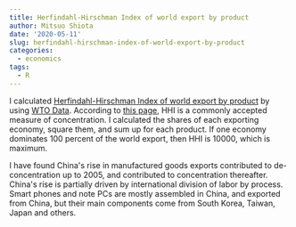 ```yaml
---
title: Herfindahl-Hirschman Index of world export by product
author: Mitsuo Shiota
date: '2020-05-11'
slug: herfindahl-hirschman-index-of-world-export-by-product
categories:
  - economics
tags:
  - R
---
```


I calculated [Herfindahl-Hirschman Index of world export by product](https://github.com/mitsuoxv/wto-export/blob/master/README.md) by using [WTO Data](https://timeseries.wto.org/). According to [this page](https://www.investopedia.com/terms/h/hhi.asp), HHI is a commonly accepted measure of concentration. I calculated the shares of each exporting economy, square them, and sum up for each product. If one economy dominates 100 percent of the world export, then HHI is 10000, which is maximum.

I have found China's rise in manufactured goods exports contributed to de-concentration up to 2005, and contributed to concentration thereafter. China's rise is partially driven by international division of labor by process. Smart phones and note PCs are mostly assembled in China, and exported from China, but their main components come from South Korea, Taiwan, Japan and others.
